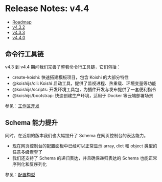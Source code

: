 # Release Notes: v4.4

- [Roadmap](https://github.com/koishijs/koishi/issues/522)
- [v4.3.2](https://github.com/koishijs/koishi/releases/tag/4.3.2)
- [v4.3.3](https://github.com/koishijs/koishi/releases/tag/4.3.3)
- [v4.4.0](https://github.com/koishijs/koishi/releases/tag/4.4.0)

## 命令行工具链

v4.3 到 v4.4 期间我们完善了整套命令行工具链，它们包括：

- create-koishi: 快速搭建模板项目，包含 Koishi 的大部分特性
- @koishijs/cli: Koishi 启动工具，提供了监视进程、热重载、环境变量等功能
- @koishijs/scripts: 开发环境工具包，为插件开发与发布提供了一套便利指令
- @koishijs/bootstrap: 快速创建生产环境，适用于 Docker 等云端部署场景

参见：[工作区开发](../guide/develop/workspace.md)

## Schema 能力提升

同时，在近期的版本我们也大幅提升了 Schema 在网页控制台的表达能力。

- 现在网页控制台的配置面板中已经可以正常显示 array, dict 和 object 类型的任意多级嵌套了
- 我们还支持了 Schema 的递归表达，并且确保递归表达的 Schema 也能正常序列化和反序列化

参见：[配置构型](../guide/plugin/schema.md)
